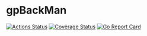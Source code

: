 # gpBackMan

[![Actions Status](https://github.com/woblerr/gpbackman/workflows/build/badge.svg)](https://github.com/woblerr/gpbackman/actions)
[![Coverage Status](https://coveralls.io/repos/github/woblerr/gpbackman/badge.svg?branch=master)](https://coveralls.io/github/woblerr/gpbackman?branch=master)
[![Go Report Card](https://goreportcard.com/badge/github.com/woblerr/gpbackman)](https://goreportcard.com/report/github.com/woblerr/gpbackman)
